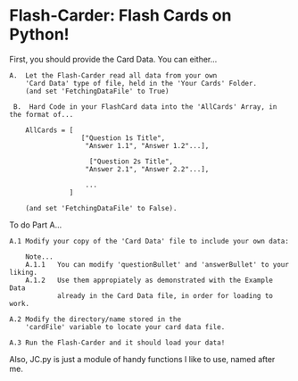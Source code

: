 # Flash-Carder: Flash Cards on Python!
  
First, you should provide the Card Data. You can either...

    A.  Let the Flash-Carder read all data from your own 
        'Card Data' type of file, held in the 'Your Cards' Folder.
        (and set 'FetchingDataFile' to True)

     B.  Hard Code in your FlashCard data into the 'AllCards' Array, in the format of...
    
        AllCards = [
                      ["Question 1s Title",
                       "Answer 1.1", "Answer 1.2"...],
                       
                        ["Question 2s Title",
                       "Answer 2.1", "Answer 2.2"...],
                       
                       ...
                   ]
                   
        (and set 'FetchingDataFile' to False).
    
To do Part A...

    A.1 Modify your copy of the 'Card Data' file to include your own data:

        Note...
        A.1.1   You can modify 'questionBullet' and 'answerBullet' to your liking.
        A.1.2   Use them appropiately as demonstrated with the Example Data
                already in the Card Data file, in order for loading to work.

    A.2 Modify the directory/name stored in the 
        'cardFile' variable to locate your card data file.

    A.3 Run the Flash-Carder and it should load your data!

Also, JC.py is just a module of handy functions I like to use, named after me. 
